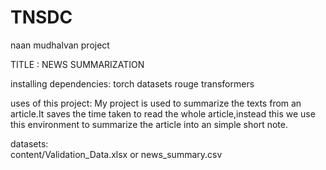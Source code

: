 # TNSDC
naan mudhalvan project

TITLE : NEWS SUMMARIZATION

installing dependencies:
   torch
   datasets
   rouge
   transformers

uses of this project:
  My project is used to summarize the texts from an article.It saves the time taken to read the whole article,instead this we use this environment to summarize the article into an simple short note.

datasets:   
content/Validation_Data.xlsx
         or
news_summary.csv         
